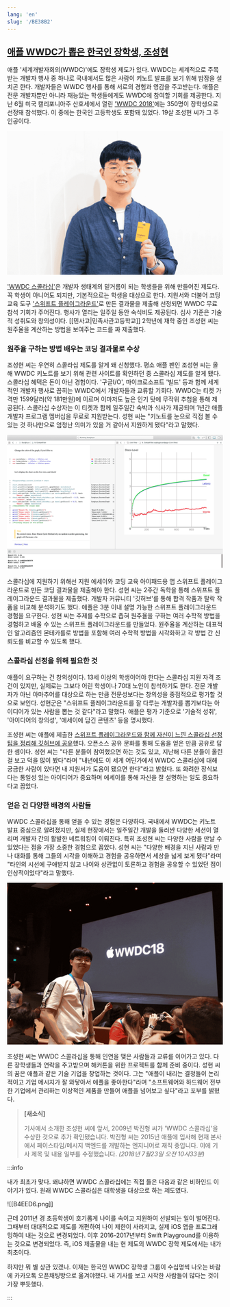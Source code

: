 ```yaml
---
lang: 'en'
slug: '/BE38B2'
---
```


## [애플 WWDC가 뽑은 한국인 장학생, 조성현](https://n.news.naver.com/mnews/article/293/0000022478?sid=105)

애플 '세계개발자회의(WWDC)'에도 장학생 제도가 있다. WWDC는 세계적으로 주목받는 개발자 행사 중 하나로 국내에서도 많은 사람이 키노트 발표를 보기 위해 밤잠을 설치곤 한다. 개발자들은 WWDC 행사를 통해 서로의 경험과 영감을 주고받는다. 애플은 전문 개발자뿐만 아니라 재능있는 학생들에게도 WWDC에 참여할 기회를 제공한다. 지난 6월 미국 캘리포니아주 산호세에서 열린 ['WWDC 2018'](http://www.bloter.net/archives/311810)에는 350명이 장학생으로 선정돼 참석했다. 이 중에는 한국인 고등학생도 포함돼 있었다. 19살 조성현 씨가 그 주인공이다.

![▲  WWDC 스콜라십 수상자 조성현](../assets/52F032.png)

['WWDC 스콜라십'](https://developer.apple.com/wwdc/scholarships/)은 개발자 생태계의 밑거름이 되는 학생들을 위해 만들어진 제도다. 꼭 학생이 아니어도 되지만, 기본적으로는 학생을 대상으로 한다. 지원서와 더불어 코딩 교육 도구 ['스위프트 플레이그라운드'](http://www.bloter.net/archives/264343)로 만든 결과물을 제출해 선정되면 WWDC 무료 참석 기회가 주어진다. 행사가 열리는 일주일 동안 숙식비도 제공된다. 심사 기준은 기술적 성취도와 창의성이다. [[민사고|민족사관고등학교]] 2학년에 재학 중인 조성현 씨는 원주율을 계산하는 방법을 보여주는 코드를 짜 제출했다.

### 원주율 구하는 방법 배우는 코딩 결과물로 수상

조성현 씨는 우연히 스콜라십 제도를 알게 돼 신청했다. 평소 애플 팬인 조성현 씨는 올해 WWDC 키노트를 보기 위해 관련 사이트를 확인하던 중 스콜라십 제도를 알게 됐다. 스콜라십 혜택은 돈이 아닌 경험이다. '구글I/O', 마이크로소프트 '빌드' 등과 함께 세계적인 개발자 행사로 꼽히는 WWDC에서 개발자들과 교류할 기회다. WWDC는 티켓 가격만 1599달러(약 181만원)에 이르며 이마저도 높은 인기 탓에 무작위 추첨을 통해 제공된다. 스콜라십 수상자는 이 티켓과 함께 일주일간 숙박과 식사가 제공되며 1년간 애플 개발자 프로그램 멤버십을 무료로 지원받는다. 성현 씨는 "키노트를 눈으로 직접 볼 수 있는 것 하나만으로 엄청난 의미가 있을 거 같아서 지원하게 됐다"라고 말했다.

![▲  조성현 씨가 제출한 '스위프트 플레이그라운드' 화면. 원주율을 계산하는 다양한 수학적 방법을 경험할 수 있도록 했다.](../assets/AFCDA0.png)

스콜라십에 지원하기 위해선 지원 에세이와 코딩 교육 아이패드용 앱 스위프트 플레이그라운드로 만든 코딩 결과물을 제출해야 한다. 성현 씨는 2주간 독학을 통해 스위프트 플레이그라운드 결과물을 제출했다. 개발자 커뮤니티 '깃허브'를 통해 합격 작품과 탈락 작품을 비교해 분석하기도 했다. 애플은 3분 이내 설명 가능한 스위프트 플레이그라운드 경험을 요구한다. 성현 씨는 주제를 수학으로 좁혀 원주율을 구하는 여러 수학적 방법을 경험하고 배울 수 있는 스위프트 플레이그라운드를 만들었다. 원주율을 계산하는 대표적인 알고리즘인 몬테카를로 방법을 포함해 여러 수학적 방법을 시각화하고 각 방법 간 신뢰도를 비교할 수 있도록 했다.

### 스콜라십 선정을 위해 필요한 것

애플이 요구하는 건 창의성이다. 13세 이상의 학생이어야 한다는 스콜라십 지원 자격 조건이 있지만, 실제로는 그보다 어린 학생이나 70대 노인이 참석하기도 한다. 전문 개발자가 아닌 아마추어를 대상으로 하는 만큼 전문성보다는 창의성을 중점적으로 평가할 것으로 보인다. 성현군은 "스위프트 플레이그라운드를 잘 다루는 개발자를 뽑기보다는 아이디어가 있는 사람을 뽑는 것 같다"라고 말했다. 애플은 평가 기준으로 '기술적 성취', '아이디어의 창의성', '에세이에 담긴 콘텐츠' 등을 명시했다.

조성현 씨는 애플에 제출한 [스위프트 플레이그라운드와 함께 자신이 느낀 스콜라십 선정 팁을 정리해 깃허브에 공유](https://github.com/anaclumos/WWDC2018-Scholarship-Submission/blob/master/README%20in%20Korean.md)했다. 오픈소스 공유 문화를 통해 도움을 얻은 만큼 공유로 답한 셈이다. 성현 씨는 "다른 분들이 참여했으면 하는 것도 있고, 지난해 다른 분들이 올린 걸 보고 덕을 많이 봤다"라며 "내년에도 이 세계 어딘가에서 WWDC 스콜라십에 대해 궁금한 사람이 있다면 내 지원서가 도움이 됐으면 한다"라고 밝혔다. 또 화려한 장식보다는 통일성 있는 아이디어가 중요하며 에세이를 통해 자신을 잘 설명하는 일도 중요하다고 꼽았다.

### 얻은 건 다양한 배경의 사람들

WWDC 스콜라십을 통해 얻을 수 있는 경험은 다양하다. 국내에서 WWDC는 키노트 발표 중심으로 알려졌지만, 실제 현장에서는 일주일간 개발을 둘러싼 다양한 세션이 열리며 개발자 간의 활발한 네트워킹이 이뤄진다. 특히 조성현 씨는 다양한 사람을 만날 수 있었다는 점을 가장 소중한 경험으로 꼽았다. 성현 씨는 "다양한 배경을 지닌 사람과 만나 대화를 통해 그들의 시각을 이해하고 경험을 공유하면서 세상을 넓게 보게 됐다"라며 "타인의 시선에 구애받지 않고 나이와 상관없이 토론하고 경험을 공유할 수 있었던 점이 인상적이었다"라고 말했다.

![▲  조성현 씨는 'WWDC 스콜라십'을 통해 다양한 사람과 교류할 수 있었던 점을 가장 인상깊은 경험으로 꼽았다.](../assets/83EF69.png)

조성현 씨는 WWDC 스콜라십을 통해 인연을 맺은 사람들과 교류를 이어가고 있다. 다른 장학생들과 연락을 주고받으며 해커톤을 위한 프로젝트를 함께 준비 중이다. 성현 씨의 꿈은 애플과 같은 기술 기업을 창업하는 것이다. 그는 "애플이 내리는 결정들이 논리적이고 기업 메시지가 잘 와닿아서 애플을 좋아한다"라며 "소프트웨어와 하드웨어 전부 한 기업에서 관리하는 이상적인 제품을 만들어 애플을 넘어보고 싶다"라고 포부를 밝혔다.

> **[새소식]**
>
> 기사에서 소개한 조성현 씨에 앞서, 2009년 박진형 씨가 'WWDC 스콜라십'을 수상한 것으로 추가 확인됐습니다. 박진형 씨는 2015년 애플에 입사해 현재 본사에서 페이스타임/메시지 백엔드를 개발하는 엔지니어로 재직 중입니다. 이에 기사 제목 및 내용 일부를 수정했습니다. _(2018년 7월23일 오전 10시33분)_

:::info

내가 최초가 맞다. 왜냐하면 WWDC 스콜라십에는 직접 들은 다음과 같은 비하인드 이야기가 있다. 원래 WWDC 스콜라십은 대학생을 대상으로 하는 제도였다.

![[B4EED6.png]]

근데 2011년 경 초등학생이 호기롭게 나이를 속이고 지원하여 선발되는 일이 벌어진다. 그때부터 대대적으로 제도를 개편하여 나이 제한이 사라지고, 실제 iOS 앱을 프로그래밍하여 내는 것으로 변경되었다. 이후 2016-2017년부터 Swift Playground를 이용하는 것으로 변경되었다. 즉, iOS 제출물을 내는 현 제도의 WWDC 장학 제도에서는 내가 최초이다.

하지만 뭐 별 상관 있겠나. 이제는 한국인 WWDC 장학생 그룹이 수십명씩 나오는 바람에 카카오톡 오픈채팅방으로 옮겨야했다. 내 기사를 보고 시작한 사람들이 많다는 것이 가장 뿌듯했다.

:::
